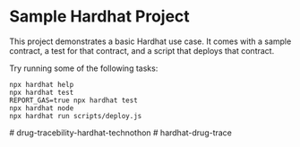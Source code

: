 # Sample Hardhat Project

This project demonstrates a basic Hardhat use case. It comes with a sample contract, a test for that contract, and a script that deploys that contract.

Try running some of the following tasks:

```shell
npx hardhat help
npx hardhat test
REPORT_GAS=true npx hardhat test
npx hardhat node
npx hardhat run scripts/deploy.js
```
#   d r u g - t r a c e b i l i t y - h a r d h a t - t e c h n o t h o n  
 # hardhat-drug-trace

